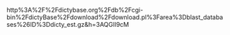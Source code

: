 http%3A%2F%2Fdictybase.org%2Fdb%2Fcgi-bin%2FdictyBase%2Fdownload%2Fdownload.pl%3Farea%3Dblast_databases%26ID%3Ddicty_est.gz&h=3AQGIl9cM
